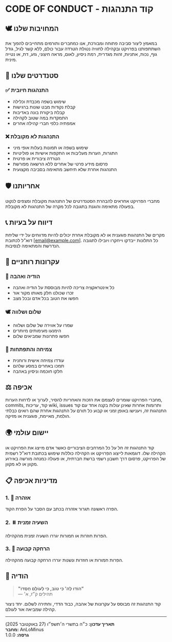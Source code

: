 # CODE OF CONDUCT - קוד התנהגות

## 🕊️ המחויבות שלנו

במאמץ ליצור סביבה פתוחה ומבורכת, אנו כמחברים ותורמים מתחייבים להפוך את השתתפותנו בפרויקט ובקהילה לחוויה נטולת הטרדה עבור כולם, ללא קשר לגיל, גודל גוף, נכות, אתניות, זהות מגדרית, רמת ניסיון, לאום, מראה חיצוני, גזע, דת, או נטייה מינית.

## 🌟 סטנדרטים שלנו

### ✅ התנהגות חיובית
- שימוש בשפה מכבדת וכלילה
- קבלת נקודות מבט שונות ברגישות
- קבלת ביקורת בונה באדיבות
- התמקדות במה שטוב לקהילה
- אמפתיה כלפי חברי קהילה אחרים

### ❌ התנהגות לא מקובלת
- שימוש בשפה או תמונות בעלות אופי מיני
- התגרות, הערות מעליבות או התקפות אישיות או פוליטיות
- הטרדה ציבורית או פרטית
- פרסום מידע פרטי של אחרים ללא הרשאה מפורשת
- התנהגות אחרת שלא תיחשב מתאימה בסביבה מקצועית

## 🛡️ אחריותנו

מחברי הפרויקט אחראים להבהרת הסטנדרטים של התנהגות מקובלת ומצפים לנקוט בפעולה מתאימה והוגנת בתגובה לכל מקרה של התנהגות לא מקובלת.

## 📞 דיווח על בעיות

מקרים של התנהגות פוגענית או לא מקובלת אחרת יכולים להיות מדווחים על ידי שליחת דוא"ל לכתובת [email@example.com]. כל התלונות ייבדקו וייחקרו ויובילו לתגובה הנדרשת והמתאימה לנסיבות.

## 🌈 עקרונות רוחניים

### 🙏 הודיה ואהבה
- כל אינטראקציה צריכה להיות מבוססת על הודיה ואהבה
- זכרו שכולנו חלק מאותו מקור אור
- חפשו את הטוב בכל אדם ובכל מצב

### 🕊️ שלום ושלווה
- שמרו על אווירה של שלום ושלווה
- הימנעו מעימותים מיותרים
- חפשו פתרונות שמביאים שלום

### 🌱 צמיחה והתפתחות
- עודדו צמיחה אישית ורוחנית
- תמכו באחרים במסע שלהם
- חלקו חוכמה וניסיון באהבה

## ⚖️ אכיפה

מחברי הפרויקט שומרים לעצמם את הזכות והאחריות להסיר, לערוך או לדחות הערות, commits, קוד, עריכות wiki, issues ותרומות אחרות שאינן עולות בקנה אחד עם קוד התנהגות זה, ויענישו באופן זמני או קבוע כל תורם על התנהגות אחרת שהם רואים כבלתי הולמת, מאיימת, פוגענית או מזיקה.

## 🌍 יישום עולמי

קוד התנהגות זה חל על כל המרחבים הציבוריים כאשר אדם מייצג את הפרויקט או הקהילה שלו. דוגמאות לייצוג הפרויקט או הקהילה כוללות שימוש בכתובת דוא"ל רשמית של הפרויקט, פרסום דרך חשבון רשמי ברשת חברתית, או פעולה כמנחה מורשה באירוע מקוון או לא מקוון.

## 📋 מדיניות אכיפה

### 1. 📢 אזהרה
הפרה ראשונה תגרור אזהרה בכתב עם הסבר על הפרת הקוד.

### 2. ⏸️ השעיה זמנית
הפרות חוזרות או חמורות יגררו השעיה זמנית מהקהילה.

### 3. 🚫 הרחקה קבועה
הפרות חמורות או חוזרות ונשנות יגררו הרחקה קבועה מהקהילה.

## 🙏 הודיה

> **"הוֹדוּ לַה' כִּי טוֹב, כִּי לְעוֹלָם חַסְדּוֹ"**  
> — תהילים ק״ז, א׳

קוד התנהגות זה מבוסס על עקרונות של אהבה, כבוד הדדי, וחתירה לשלום. יחד ניצור קהילה שמביאה אור לעולם.

---

**תאריך עדכון:** כ״ה בתשרי ה׳תשפ״ו (27 באוקטובר 2025)  
**מחבר:** AnLoMinus  
**גרסה:** 1.0.0
